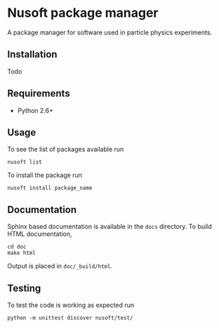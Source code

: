 Nusoft package manager 
======================
A package manager for software used in particle physics experiments.

Installation
------------
Todo

Requirements
------------
* Python 2.6+

Usage
-----
To see the list of packages available run

    nusoft list

To install the package run

    nusoft install package_name

Documentation
-------------
Sphinx based documentation is available in the `docs` directory. To build HTML documentation,

    cd doc
    make html

Output is placed in `doc/_build/html`.

Testing
-------
To test the code is working as expected run

    python -m unittest discover nusoft/test/

